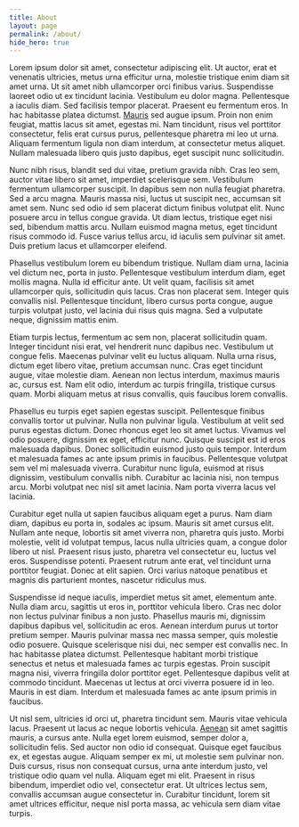 ```yaml
---
title: About
layout: page
permalink: /about/
hide_hero: true
---
```


Lorem ipsum dolor sit amet, consectetur adipiscing elit. Ut auctor, erat et venenatis ultricies, metus urna efficitur urna, molestie tristique enim diam sit amet urna. Ut sit amet nibh ullamcorper orci finibus varius. Suspendisse laoreet odio ut ex tincidunt lacinia. Vestibulum eu dolor magna. Pellentesque a iaculis diam. Sed facilisis tempor placerat. Praesent eu fermentum eros. In hac habitasse platea dictumst. [Mauris](https://google.ca/) sed augue ipsum. Proin non enim feugiat, mattis lacus sit amet, egestas mi. Nam tincidunt, risus vel porttitor consectetur, felis erat cursus purus, pellentesque pharetra mi leo ut urna. Aliquam fermentum ligula non diam interdum, at consectetur metus aliquet. Nullam malesuada libero quis justo dapibus, eget suscipit nunc sollicitudin.

Nunc nibh risus, blandit sed dui vitae, pretium gravida nibh. Cras leo sem, auctor vitae libero sit amet, imperdiet scelerisque sem. Vestibulum fermentum ullamcorper suscipit. In dapibus sem non nulla feugiat pharetra. Sed a arcu magna. Mauris massa nisi, luctus ut suscipit nec, accumsan sit amet sem. Nunc sed odio id sem placerat dictum finibus volutpat elit. Nunc posuere arcu in tellus congue gravida. Ut diam lectus, tristique eget nisi sed, bibendum mattis arcu. Nullam euismod magna metus, eget tincidunt risus commodo id. Fusce varius tellus arcu, id iaculis sem pulvinar sit amet. Duis pretium lacus et ullamcorper eleifend.

Phasellus vestibulum lorem eu bibendum tristique. Nullam diam urna, lacinia vel dictum nec, porta in justo. Pellentesque vestibulum interdum diam, eget mollis magna. Nulla id efficitur ante. Ut velit quam, facilisis sit amet ullamcorper quis, sollicitudin quis lacus. Cras non placerat sem. Integer quis convallis nisl. Pellentesque tincidunt, libero cursus porta congue, augue turpis volutpat justo, vel lacinia dui risus quis magna. Sed a vulputate neque, dignissim mattis enim.

Etiam turpis lectus, fermentum ac sem non, placerat sollicitudin quam. Integer tincidunt nisi erat, vel hendrerit nunc dapibus nec. Vestibulum ut congue felis. Maecenas pulvinar velit eu luctus aliquam. Nulla urna risus, dictum eget libero vitae, pretium accumsan nunc. Cras eget tincidunt augue, vitae molestie diam. Aenean non lectus interdum, maximus mauris ac, cursus est. Nam elit odio, interdum ac turpis fringilla, tristique cursus quam. Morbi aliquam metus at risus convallis, quis faucibus lorem convallis.

Phasellus eu turpis eget sapien egestas suscipit. Pellentesque finibus convallis tortor ut pulvinar. Nulla non pulvinar ligula. Vestibulum at velit sed purus egestas dictum. Donec rhoncus eget leo sit amet luctus. Vivamus vel odio posuere, dignissim ex eget, efficitur nunc. Quisque suscipit est id eros malesuada dapibus. Donec sollicitudin euismod justo quis tempor. Interdum et malesuada fames ac ante ipsum primis in faucibus. Pellentesque volutpat sem vel mi malesuada viverra. Curabitur nunc ligula, euismod at risus dignissim, vestibulum convallis nibh. Curabitur ac lacinia nisi, non tempus arcu. Morbi volutpat nec nisl sit amet lacinia. Nam porta viverra lacus vel lacinia.

Curabitur eget nulla ut sapien faucibus aliquam eget a purus. Nam diam diam, dapibus eu porta in, sodales ac ipsum. Mauris sit amet cursus elit. Nullam ante neque, lobortis sit amet viverra non, pharetra quis justo. Morbi molestie, velit id volutpat tempus, lacus nulla ultricies quam, a congue dolor libero ut nisl. Praesent risus justo, pharetra vel consectetur eu, luctus vel eros. Suspendisse potenti. Praesent rutrum ante erat, vel tincidunt urna porttitor feugiat. Donec at elit sapien. Orci varius natoque penatibus et magnis dis parturient montes, nascetur ridiculus mus.

Suspendisse id neque iaculis, imperdiet metus sit amet, elementum ante. Nulla diam arcu, sagittis ut eros in, porttitor vehicula libero. Cras nec dolor non lectus pulvinar finibus a non justo. Phasellus mauris mi, dignissim dapibus dapibus vel, sollicitudin ac eros. Aenean interdum purus ut tortor pretium semper. Mauris pulvinar massa nec massa semper, quis molestie odio posuere. Quisque scelerisque nisi dui, nec semper est convallis nec. In hac habitasse platea dictumst. Pellentesque habitant morbi tristique senectus et netus et malesuada fames ac turpis egestas. Proin suscipit magna nisi, viverra fringilla dolor porttitor eget. Pellentesque dapibus velit at commodo tincidunt. Maecenas ut lectus at orci viverra posuere id in leo. Mauris in est diam. Interdum et malesuada fames ac ante ipsum primis in faucibus.

Ut nisl sem, ultricies id orci ut, pharetra tincidunt sem. Mauris vitae vehicula lacus. Praesent ut lacus ac neque lobortis vehicula. [Aenean](https://wikipedia.org/) sit amet sagittis mauris, a cursus ante. Nulla eget lorem euismod, semper dolor a, sollicitudin felis. Sed auctor non odio id consequat. Quisque eget faucibus ex, et egestas augue. Aliquam semper ex mi, ut molestie sem pulvinar non. Duis cursus, risus non consequat cursus, urna ante interdum justo, vel tristique odio quam vel nulla. Aliquam eget mi elit. Praesent in risus bibendum, imperdiet odio vel, consectetur erat. Ut ultrices lectus sem, convallis accumsan augue consectetur in. Curabitur tincidunt, lorem sit amet ultrices efficitur, neque nisl porta massa, ac vehicula sem diam vitae turpis.